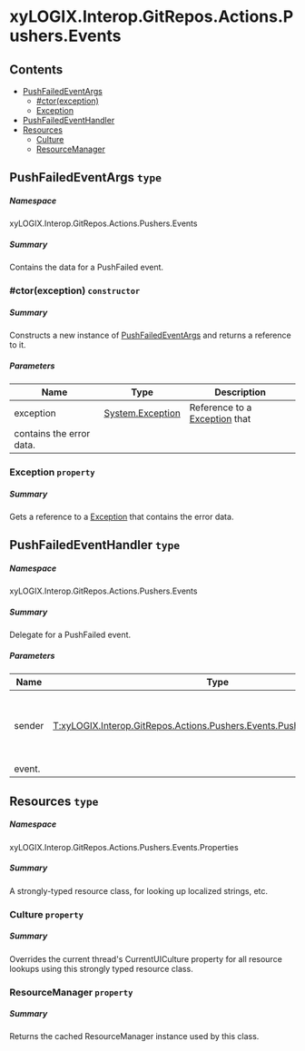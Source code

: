 <a name='assembly'></a>
# xyLOGIX.Interop.GitRepos.Actions.Pushers.Events

## Contents

- [PushFailedEventArgs](#T-xyLOGIX-Interop-GitRepos-Actions-Pushers-Events-PushFailedEventArgs 'xyLOGIX.Interop.GitRepos.Actions.Pushers.Events.PushFailedEventArgs')
  - [#ctor(exception)](#M-xyLOGIX-Interop-GitRepos-Actions-Pushers-Events-PushFailedEventArgs-#ctor-System-Exception- 'xyLOGIX.Interop.GitRepos.Actions.Pushers.Events.PushFailedEventArgs.#ctor(System.Exception)')
  - [Exception](#P-xyLOGIX-Interop-GitRepos-Actions-Pushers-Events-PushFailedEventArgs-Exception 'xyLOGIX.Interop.GitRepos.Actions.Pushers.Events.PushFailedEventArgs.Exception')
- [PushFailedEventHandler](#T-xyLOGIX-Interop-GitRepos-Actions-Pushers-Events-PushFailedEventHandler 'xyLOGIX.Interop.GitRepos.Actions.Pushers.Events.PushFailedEventHandler')
- [Resources](#T-xyLOGIX-Interop-GitRepos-Actions-Pushers-Events-Properties-Resources 'xyLOGIX.Interop.GitRepos.Actions.Pushers.Events.Properties.Resources')
  - [Culture](#P-xyLOGIX-Interop-GitRepos-Actions-Pushers-Events-Properties-Resources-Culture 'xyLOGIX.Interop.GitRepos.Actions.Pushers.Events.Properties.Resources.Culture')
  - [ResourceManager](#P-xyLOGIX-Interop-GitRepos-Actions-Pushers-Events-Properties-Resources-ResourceManager 'xyLOGIX.Interop.GitRepos.Actions.Pushers.Events.Properties.Resources.ResourceManager')

<a name='T-xyLOGIX-Interop-GitRepos-Actions-Pushers-Events-PushFailedEventArgs'></a>
## PushFailedEventArgs `type`

##### Namespace

xyLOGIX.Interop.GitRepos.Actions.Pushers.Events

##### Summary

Contains the data for a PushFailed event.

<a name='M-xyLOGIX-Interop-GitRepos-Actions-Pushers-Events-PushFailedEventArgs-#ctor-System-Exception-'></a>
### #ctor(exception) `constructor`

##### Summary

Constructs a new instance of
[PushFailedEventArgs](#T-xyLOGIX-Interop-GitRepos-Actions-Pushers-Events-PushFailedEventArgs 'xyLOGIX.Interop.GitRepos.Actions.Pushers.Events.PushFailedEventArgs') and
returns a reference to it.

##### Parameters

| Name | Type | Description |
| ---- | ---- | ----------- |
| exception | [System.Exception](http://msdn.microsoft.com/query/dev14.query?appId=Dev14IDEF1&l=EN-US&k=k:System.Exception 'System.Exception') | Reference to a [Exception](http://msdn.microsoft.com/query/dev14.query?appId=Dev14IDEF1&l=EN-US&k=k:System.Exception 'System.Exception') that
contains the error data. |

<a name='P-xyLOGIX-Interop-GitRepos-Actions-Pushers-Events-PushFailedEventArgs-Exception'></a>
### Exception `property`

##### Summary

Gets a reference to a [Exception](http://msdn.microsoft.com/query/dev14.query?appId=Dev14IDEF1&l=EN-US&k=k:System.Exception 'System.Exception') that contains the error
data.

<a name='T-xyLOGIX-Interop-GitRepos-Actions-Pushers-Events-PushFailedEventHandler'></a>
## PushFailedEventHandler `type`

##### Namespace

xyLOGIX.Interop.GitRepos.Actions.Pushers.Events

##### Summary

Delegate for a PushFailed event.

##### Parameters

| Name | Type | Description |
| ---- | ---- | ----------- |
| sender | [T:xyLOGIX.Interop.GitRepos.Actions.Pushers.Events.PushFailedEventHandler](#T-T-xyLOGIX-Interop-GitRepos-Actions-Pushers-Events-PushFailedEventHandler 'T:xyLOGIX.Interop.GitRepos.Actions.Pushers.Events.PushFailedEventHandler') | Reference to the instance of the object that raised the
event. |

<a name='T-xyLOGIX-Interop-GitRepos-Actions-Pushers-Events-Properties-Resources'></a>
## Resources `type`

##### Namespace

xyLOGIX.Interop.GitRepos.Actions.Pushers.Events.Properties

##### Summary

A strongly-typed resource class, for looking up localized strings, etc.

<a name='P-xyLOGIX-Interop-GitRepos-Actions-Pushers-Events-Properties-Resources-Culture'></a>
### Culture `property`

##### Summary

Overrides the current thread's CurrentUICulture property for all
  resource lookups using this strongly typed resource class.

<a name='P-xyLOGIX-Interop-GitRepos-Actions-Pushers-Events-Properties-Resources-ResourceManager'></a>
### ResourceManager `property`

##### Summary

Returns the cached ResourceManager instance used by this class.
